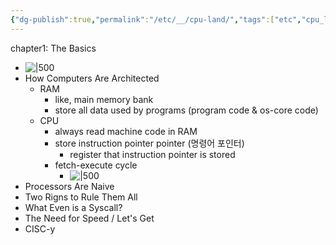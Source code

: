 ```yaml
---
{"dg-publish":true,"permalink":"/etc/__/cpu-land/","tags":["etc","cpu_land","cs"],"dgHomeLink":true,"dgShowBacklinks":true,"dgShowLocalGraph":true,"dgShowInlineTitle":true,"dgEnableSearch":true,"dgLinkPreview":true,"dgShowTags":true,"noteIcon":""}
---
```



chapter1: The Basics
- ![|500](https://i.imgur.com/0UUMUA3.png)
- How Computers Are Architected
    - RAM
        - like, main memory bank
        - store all data used by programs (program code & os-core code)
    - CPU
        - always read machine code in RAM
        - store instruction pointer pointer (명령어 포인터)
            - register that instruction pointer is stored
        - fetch-execute cycle
            - ![|500](https://i.imgur.com/deI3P3O.png)
- Processors Are Naive
- Two Rigns to Rule Them All
- What Even is a Syscall?
- The Need for Speed / Let's Get
- CISC-y